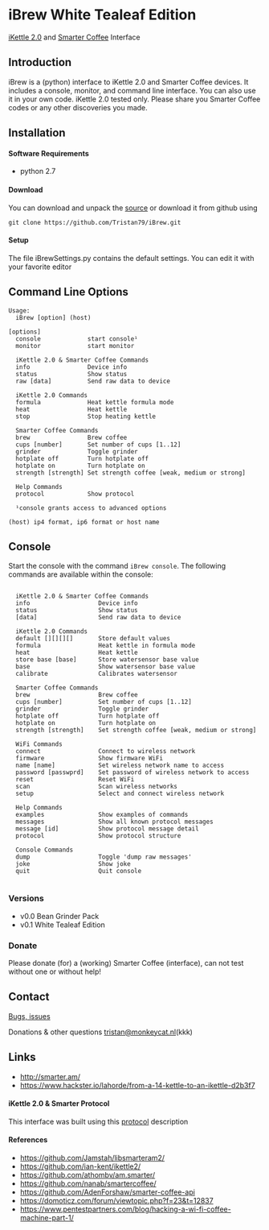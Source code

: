 # iBrew White Tealeaf Edition

[iKettle 2.0](http://smarter.am/ikettle) and [Smarter Coffee](http://smarter.am/coffee) Interface

## Introduction

iBrew is a (python) interface to iKettle 2.0 and Smarter Coffee devices. It includes a console, monitor, and command line interface. You can also use it in your own code. iKettle 2.0 tested only.  Please share you Smarter Coffee codes or any other discoveries you made.

## Installation

#### Software Requirements 

* python 2.7

#### Download

You can download and unpack the [source](https://github.com/Tristan79/iBrew/archive/master.zip) or
 download it from github using
```
git clone https://github.com/Tristan79/iBrew.git
```

#### Setup

The file iBrewSettings.py contains the default settings. You can edit it with your favorite editor

## Command Line Options

```
Usage:
  iBrew [option] (host)

[options]
  console             start console¹
  monitor             start monitor

  iKettle 2.0 & Smarter Coffee Commands
  info                Device info
  status              Show status
  raw [data]          Send raw data to device

  iKettle 2.0 Commands
  formula             Heat kettle formula mode
  heat                Heat kettle
  stop                Stop heating kettle

  Smarter Coffee Commands
  brew                Brew coffee
  cups [number]       Set number of cups [1..12]
  grinder             Toggle grinder
  hotplate off        Turn hotplate off
  hotplate on         Turn hotplate on
  strength [strength] Set strength coffee [weak, medium or strong]

  Help Commands
  protocol            Show protocol

  ¹console grants access to advanced options

(host) ip4 format, ip6 format or host name
```

## Console

Start the console with the command `iBrew console`. The following commands are available within the console:

```

  iKettle 2.0 & Smarter Coffee Commands
  info                   Device info
  status                 Show status
  [data]                 Send raw data to device

  iKettle 2.0 Commands
  default [][][][]       Store default values
  formula                Heat kettle in formula mode
  heat                   Heat kettle
  store base [base]      Store watersensor base value
  base                   Show watersensor base value
  calibrate              Calibrates watersensor

  Smarter Coffee Commands
  brew                   Brew coffee
  cups [number]          Set number of cups [1..12]
  grinder                Toggle grinder
  hotplate off           Turn hotplate off
  hotplate on            Turn hotplate on
  strength [strength]    Set strength coffee [weak, medium or strong]

  WiFi Commands
  connect                Connect to wireless network
  firmware               Show firmware WiFi
  name [name]            Set wireless network name to access
  password [passwprd]    Set password of wireless network to access
  reset                  Reset WiFi
  scan                   Scan wireless networks
  setup                  Select and connect wireless network

  Help Commands
  examples               Show examples of commands
  messages               Show all known protocol messages
  message [id]           Show protocol message detail
  protocol               Show protocol structure

  Console Commands
  dump                   Toggle 'dump raw messages'
  joke                   Show joke
  quit                   Quit console
  
```

### Versions

 * v0.0 Bean Grinder Pack
 * v0.1 White Tealeaf Edition

### Donate

Please donate (for) a (working) Smarter Coffee (interface), can not test without one or without help!

## Contact

[Bugs, issues](https://github.com/Tristan79/iBrew/issues)

Donations & other questions <tristan@monkeycat.nl>(kkk)

## Links

  *    http://smarter.am/
  *    https://www.hackster.io/lahorde/from-a-14-kettle-to-an-ikettle-d2b3f7

#### iKettle 2.0 & Smarter Protocol

This interface was built using this [protocol](https://github.com/Tristan79/iBrew/blob/master/protocol.txt) description

#### References

  *    https://github.com/Jamstah/libsmarteram2/
  *    https://github.com/ian-kent/ikettle2/
  *    https://github.com/athombv/am.smarter/
  *    https://github.com/nanab/smartercoffee/
  *    https://github.com/AdenForshaw/smarter-coffee-api
  *    https://domoticz.com/forum/viewtopic.php?f=23&t=12837
  *    https://www.pentestpartners.com/blog/hacking-a-wi-fi-coffee-machine-part-1/
